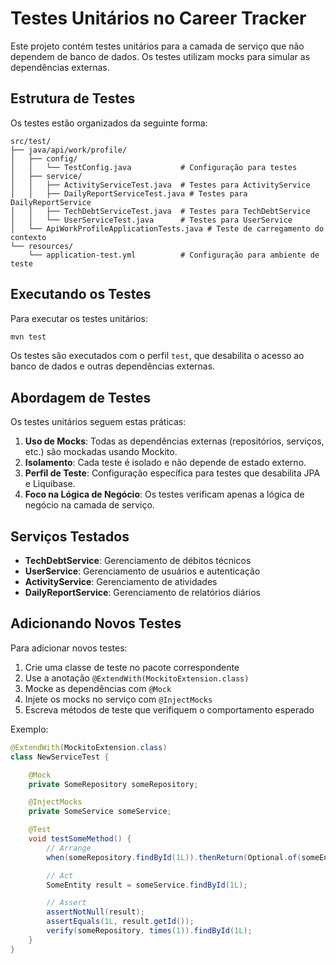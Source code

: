 # Testes Unitários no Career Tracker

Este projeto contém testes unitários para a camada de serviço que não dependem de banco de dados. Os testes utilizam mocks para simular as dependências externas.

## Estrutura de Testes

Os testes estão organizados da seguinte forma:

```
src/test/
├── java/api/work/profile/
│   ├── config/
│   │   └── TestConfig.java           # Configuração para testes
│   ├── service/
│   │   ├── ActivityServiceTest.java  # Testes para ActivityService
│   │   ├── DailyReportServiceTest.java # Testes para DailyReportService
│   │   ├── TechDebtServiceTest.java  # Testes para TechDebtService
│   │   └── UserServiceTest.java      # Testes para UserService
│   └── ApiWorkProfileApplicationTests.java # Teste de carregamento do contexto
└── resources/
    └── application-test.yml          # Configuração para ambiente de teste
```

## Executando os Testes

Para executar os testes unitários:

```bash
mvn test
```

Os testes são executados com o perfil `test`, que desabilita o acesso ao banco de dados e outras dependências externas.

## Abordagem de Testes

Os testes unitários seguem estas práticas:

1. **Uso de Mocks**: Todas as dependências externas (repositórios, serviços, etc.) são mockadas usando Mockito.
2. **Isolamento**: Cada teste é isolado e não depende de estado externo.
3. **Perfil de Teste**: Configuração específica para testes que desabilita JPA e Liquibase.
4. **Foco na Lógica de Negócio**: Os testes verificam apenas a lógica de negócio na camada de serviço.

## Serviços Testados

- **TechDebtService**: Gerenciamento de débitos técnicos
- **UserService**: Gerenciamento de usuários e autenticação
- **ActivityService**: Gerenciamento de atividades
- **DailyReportService**: Gerenciamento de relatórios diários

## Adicionando Novos Testes

Para adicionar novos testes:

1. Crie uma classe de teste no pacote correspondente
2. Use a anotação `@ExtendWith(MockitoExtension.class)`
3. Mocke as dependências com `@Mock`
4. Injete os mocks no serviço com `@InjectMocks`
5. Escreva métodos de teste que verifiquem o comportamento esperado

Exemplo:

```java
@ExtendWith(MockitoExtension.class)
class NewServiceTest {

    @Mock
    private SomeRepository someRepository;

    @InjectMocks
    private SomeService someService;

    @Test
    void testSomeMethod() {
        // Arrange
        when(someRepository.findById(1L)).thenReturn(Optional.of(someEntity));

        // Act
        SomeEntity result = someService.findById(1L);

        // Assert
        assertNotNull(result);
        assertEquals(1L, result.getId());
        verify(someRepository, times(1)).findById(1L);
    }
}
```